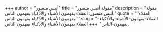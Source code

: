 +++
author = "أنيس منصور"
title = "مقولة أنيس منصور"
description = "مقولة أنيس منصور: العقلاء يفهمون الأشياء والأذكياء يفهمون الناس."
quote = '''العقلاء يفهمون الأشياء والأذكياء يفهمون الناس.''' 
slug = "العقلاء-يفهمون-الأشياء-والأذكياء-يفهمون-الناس"
+++
العقلاء يفهمون الأشياء والأذكياء يفهمون الناس.
